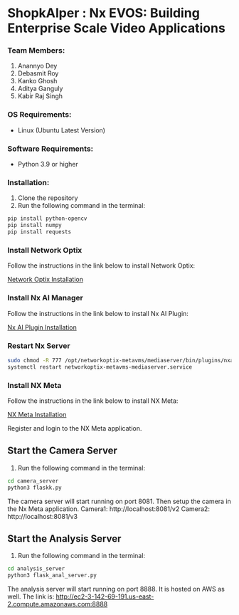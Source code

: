 # ShopkAIper : Nx EVOS: Building Enterprise Scale Video Applications

### Team Members:

1. Anannyo Dey
2. Debasmit Roy
3. Kanko Ghosh
4. Aditya Ganguly
5. Kabir Raj Singh

### OS Requirements: 

- Linux (Ubuntu Latest Version)

### Software Requirements:

- Python 3.9 or higher

### Installation:

1. Clone the repository
2. Run the following command in the terminal:

```bash
pip install python-opencv
pip install numpy
pip install requests
```

### Install Network Optix

Follow the instructions in the link below to install Network Optix:

[Network Optix Installation](https://nx.docs.scailable.net/nx-ai-manager/1.-install-network-optix)

### Install Nx AI Manager

Follow the instructions in the link below to install Nx AI Plugin:

[Nx AI Plugin Installation](https://nx.docs.scailable.net/nx-ai-manager/2.-install-nx-ai-manager-plugin)

### Restart Nx Server

```bash
sudo chmod -R 777 /opt/networkoptix-metavms/mediaserver/bin/plugins/nxai_plugin
systemctl restart networkoptix-metavms-mediaserver.service
```

### Install NX Meta

Follow the instructions in the link below to install NX Meta:

[NX Meta Installation](https://meta.nxvms.com/download/releases/linux)

Register and login to the NX Meta application.


## Start the Camera Server

1. Run the following command in the terminal:

```bash
cd camera_server
python3 flaskk.py
```

The camera server will start running on port 8081.
Then setup the camera in the Nx Meta application.
Camera1: http://localhost:8081/v2
Camera2: http://localhost:8081/v3


## Start the Analysis Server

1. Run the following command in the terminal:

```bash
cd analysis_server
python3 flask_anal_server.py
```

The analysis server will start running on port 8888.
It is hosted on AWS as well. The link is: http://ec2-3-142-69-191.us-east-2.compute.amazonaws.com:8888


